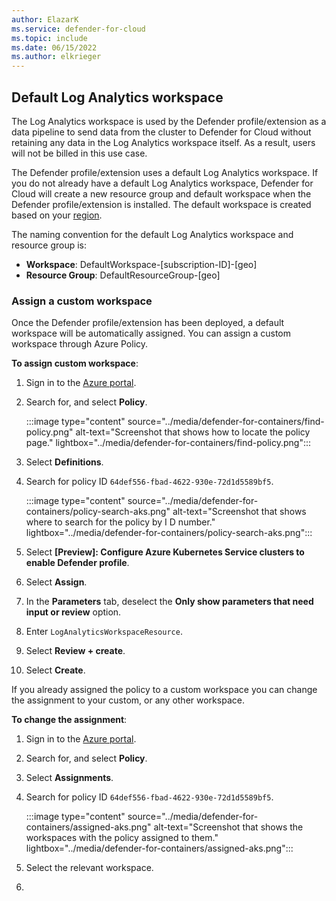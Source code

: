```yaml
---
author: ElazarK
ms.service: defender-for-cloud
ms.topic: include
ms.date: 06/15/2022
ms.author: elkrieger
---
```


## Default Log Analytics workspace

The Log Analytics workspace is used by the Defender profile/extension as a data pipeline to send data from the cluster to Defender for Cloud without retaining any data in the Log Analytics workspace itself. As a result, users will not be billed in this use case.

The Defender profile/extension uses a default Log Analytics workspace. If you do not already have a default Log Analytics workspace, Defender for Cloud will create a new resource group and default workspace when the Defender profile/extension is installed. The default workspace is created based on your [region](../faq-data-collection-agents.yml).

The naming convention for the default Log Analytics workspace and resource group is:
- **Workspace**: DefaultWorkspace-\[subscription-ID]-\[geo]
- **Resource Group**: DefaultResourceGroup-\[geo]

### Assign a custom workspace

Once the Defender profile/extension has been deployed, a default workspace will be automatically assigned. You can assign a custom workspace through Azure Policy.

**To assign custom workspace**:

1. Sign in to the [Azure portal](https://portal.azure.com). 

1. Search for, and select **Policy**.

    :::image type="content" source="../media/defender-for-containers/find-policy.png" alt-text="Screenshot that shows how to locate the policy page." lightbox="../media/defender-for-containers/find-policy.png":::

1. Select **Definitions**.

1. Search for policy ID `64def556-fbad-4622-930e-72d1d5589bf5`.

    :::image type="content" source="../media/defender-for-containers/policy-search-aks.png" alt-text="Screenshot that shows where to search for the policy by I D number." lightbox="../media/defender-for-containers/policy-search-aks.png":::

1. Select **\[Preview]: Configure Azure Kubernetes Service clusters to enable Defender profile**.

1. Select **Assign**.

1. In the **Parameters** tab, deselect the **Only show parameters that need input or review** option.

1. Enter `LogAnalyticsWorkspaceResource`.

1. Select **Review + create**.

1. Select **Create**.

If you already assigned the policy to a custom workspace you can change the assignment to your custom, or any other workspace.

**To change the assignment**:

1. Sign in to the [Azure portal](https://portal.azure.com). 

1. Search for, and select **Policy**.

1. Select **Assignments**.

1. Search for policy ID `64def556-fbad-4622-930e-72d1d5589bf5`.

    :::image type="content" source="../media/defender-for-containers/assigned-aks.png" alt-text="Screenshot that shows the workspaces with the policy assigned to them." lightbox="../media/defender-for-containers/assigned-aks.png":::

1. Select the relevant workspace.
 
1. 
